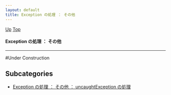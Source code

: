 ```yaml
---
layout: default
title: Exception の処理 ： その他
---
```

[Up](no2114VSZ.html) [Top](../index.html)

#### Exception の処理 ： その他

--- 
#Under Construction



## Subcategories
* [Exception の処理 ： その他 ： uncaughtException の処理  ](no3059vVe.html)



